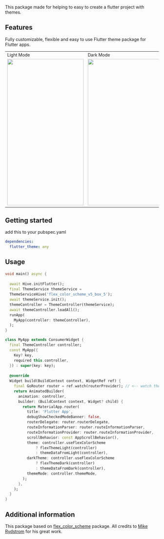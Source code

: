 This package made for helping to easy to create a flutter project with themes.


## Features

Fully customizable, flexible and easy to use Flutter theme package for Flutter apps.

<table>
  <tr>
     <td>Light Mode</td>
     <td>Dark Mode</td>
     <td>Screenshot</td>
  </tr>
  <tr>
<td><img src="https://raw.githubusercontent.com/mohesu/flutter_theme/master/screenshots/theme_light.gif" width=250 height=480 alt=""></td>
<td><img src="https://raw.githubusercontent.com/mohesu/flutter_theme/master/screenshots/theme_dark.gif" width=250 height=480 alt=""></td>
<td><img src="https://raw.githubusercontent.com/mohesu/flutter_theme/master/screenshots/ss.png" width=250 height=480 alt=""></td>
</tr>
</table>


## Getting started

add this to your pubspec.yaml

```yaml
dependencies:
  flutter_theme: any
```

## Usage

```dart
void main() async {

  await Hive.initFlutter();
  final ThemeService themeService =
  ThemeServiceHive('flex_color_scheme_v5_box_5');
  await themeService.init();
  themeController = ThemeController(themeService);
  await themeController.loadAll();
  runApp(
    MyApp(controller: themeController),
  );
}
```



```dart
class MyApp extends ConsumerWidget {
  final ThemeController controller;
  const MyApp({
    Key? key,
    required this.controller,
  }) : super(key: key);

  @override
  Widget build(BuildContext context, WidgetRef ref) {
    final GoRouter router = ref.watch(routerProvider); // <-- watch the router
    return AnimatedBuilder(
      animation: controller,
      builder: (BuildContext context, Widget? child) {
        return MaterialApp.router(
          title: 'Flutter App',
          debugShowCheckedModeBanner: false,
          routerDelegate: router.routerDelegate,
          routeInformationParser: router.routeInformationParser,
          routeInformationProvider: router.routeInformationProvider,
          scrollBehavior: const AppScrollBehavior(),
          theme: controller.useFlexColorScheme
              ? flexThemeLight(controller)
              : themeDataFromLight(controller),
          darkTheme: controller.useFlexColorScheme
              ? flexThemeDark(controller)
              : themeDataFromDark(controller),
          themeMode: controller.themeMode,
        );
      },
    );
  }
}
```





## Additional information

This package based on [flex_color_scheme](https://pub.dev/packages/flex_color_scheme) package.
All credits to [Mike Rydstrom](https://twitter.com/RydMike) for his great work.